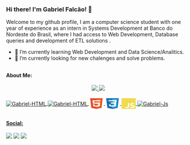 ### Hi there! I'm Gabriel Falcão! 👋

Welcome to my github profile, I am a computer science student with one year of experience as an intern in Systems Development at Banco do Nordeste do Brasil, where I had access to Web Development, Database queries and development of ETL solutions .

- 🌱 I’m currently learning Web Development and Data Science/Analitics.
- 🔭 I’m currently looking for new chalenges and solve problems.

 ##
 
<div> 
  <h4>About Me:</h4> 
</div>

<div align="center">
  <a href="https://github.com/Gabrielhfalcao">
  <img height="180em" src="https://github-readme-stats.vercel.app/api?username=Gabrielhfalcao&show_icons=true&theme=dracula&include_all_commits=true&count_private=true"/>
  <img height="180em" src="https://github-readme-stats.vercel.app/api/top-langs/?username=Gabrielhfalcao&layout=compact&langs_count=7&theme=dracula"/>
</div>
<div style="display: inline_block"><br>
 <img align="center" alt="Gabriel-HTML" height="30" width="40" src="https://upload.wikimedia.org/wikipedia/commons/c/c3/Python-logo-notext.svg">
  <img align="center" alt="Gabriel-HTML" height="30" width="40" src="https://upload.wikimedia.org/wikipedia/commons/7/73/Microsoft_Excel_2013-2019_logo.svg">
  <img align="center" alt="Gabriel-HTML" height="30" width="40" src="https://raw.githubusercontent.com/devicons/devicon/master/icons/html5/html5-original.svg">
  <img align="center" alt="Gabriel-CSS" height="30" width="40" src="https://raw.githubusercontent.com/devicons/devicon/master/icons/css3/css3-original.svg">
  <img align="center" alt="Gabriel-Js" height="30" width="40" src="https://raw.githubusercontent.com/devicons/devicon/master/icons/javascript/javascript-plain.svg">
  <img align="center" alt="Gabriel-Js" height="30" width="120" src="https://img.shields.io/badge/Bootstrap-563D7C?style=for-the-badge&logo=bootstrap&logoColor=white">
</div>
  
  ##

<div> 
  <h4>Social:</h4> 
</div>
 
<div>
    <a href="http://www.linkedin.com/in/gabriel-h-falcao" target="_blank"><img src="https://img.shields.io/badge/-LinkedIn-%230077B5?style=for-the-badge&logo=linkedin&logoColor=white" target="_blank"></a> 
  <a href = "mailto:gabrielfalchonorato18@gmail.com"><img src="https://img.shields.io/badge/-Gmail-%23333?style=for-the-badge&logo=gmail&logoColor=white" target="_blank"></a>
  <a href="https://www.instagram.com/gabrielhonoratofalcao/" target="_blank"><img src="https://img.shields.io/badge/-Instagram-%23E4405F?style=for-the-badge&logo=instagram&logoColor=white" target="_blank"></a>
</div>

